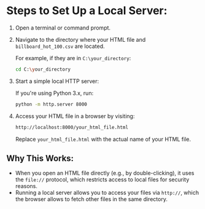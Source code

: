 # Steps to Set Up a Local Server:

1. Open a terminal or command prompt.

2. Navigate to the directory where your HTML file and `billboard_hot_100.csv` are located.

   For example, if they are in `C:\your_directory`:

   ```bash
   cd C:\your_directory
   ```

3. Start a simple local HTTP server:

   If you're using Python 3.x, run:

   ```bash
   python -m http.server 8000
   ```

4. Access your HTML file in a browser by visiting:

   ```bash
   http://localhost:8000/your_html_file.html
   ```

   Replace `your_html_file.html` with the actual name of your HTML file.

## Why This Works:

- When you open an HTML file directly (e.g., by double-clicking), it uses the `file://` protocol, which restricts access to local files for security reasons.
- Running a local server allows you to access your files via `http://`, which the browser allows to fetch other files in the same directory.
